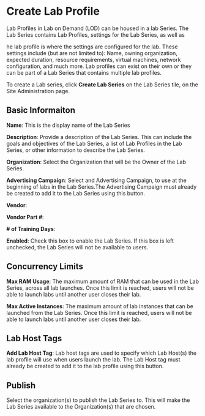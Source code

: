 # Create Lab Profile

Lab Profiles in Lab on Demand (LOD) can be housed in a lab Series. The Lab Series contains Lab Profiles, settings for the Lab Series, as well as 

he lab profile is where the settings are configured for the lab. These settings include (but are not limited to): Name, owning organization, expected duration, resource requirements, virtual machines, network configuration, and much more. Lab profiles can exist on their own or they can be part of a Lab Series that contains multiple lab profiles. 

To create a Lab series, click **Create Lab Series** on the Lab Series tile, on the Site Administration page.

## Basic Informaiton 

**Name**: This is the display name of the Lab Series

**Description**: Provide a description of the Lab Series. This can include the goals and objectives of the Lab Series, a list of Lab Profiles in the Lab Series, or other information to describe the Lab Series. 

**Organization**: Select the Organization that will be the Owner of the Lab Series. 

**Advertising Campaign**: Select and Advertising Campaign, to use at the beginning of labs in the Lab Series.The Advertising Campaign must already be created to add it to the Lab Series using this button.

**Vendor**:

**Vendor Part #**:

**# of Training Days**:

**Enabled**: Check this box to enable the Lab Series. If this box is left unchecked, the Lab Series will not be available to users.

## Concurrency Limits

**Max RAM Usage**: The maximum amount of RAM that can be used in the Lab Series, across all lab launches. Once this limit is reached, users will not be able to launch labs until another user closes their lab.


**Max Active Instances**: The maximum amount of lab instances that can be launched from the Lab Series. Once this limit is reached, users will not be able to launch labs until another user closes their lab.

## Lab Host Tags

**Add Lab Host Tag**: Lab host tags are used to specify which Lab Host(s) the lab profile will use when users launch the lab. The Lab Host tag must already be created to add it to the lab profile using this button.

## Publish

Select the organization(s) to publish the Lab Series to. This will make the Lab Series available to the Organization(s) that are chosen.
